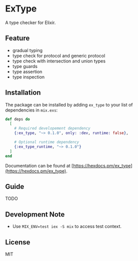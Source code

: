 # ExType

A type checker for Elixir.

## Feature

- gradual typing
- type check for protocol and generic protocol
- type check with intersection and union types
- type guards
- type assertion
- type inspection

## Installation

The package can be installed by adding `ex_type` to your list of dependencies in `mix.exs`:

```elixir
def deps do
  [
    # Required developement dependency
    {:ex_type, "~> 0.1.0", only: :dev, runtime: false},

    # Optional runtime dependency
    {:ex_type_runtime, "~> 0.1.0"}
  ]
end
```

Documentation can be found at [https://hexdocs.pm/ex_type](https://hexdocs.pm/ex_type).

## Guide

TODO

## Development Note

- Use `MIX_ENV=test iex -S mix` to access test context.

## License

MIT
